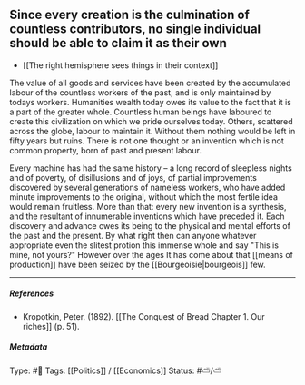 ## Since every creation is the culmination of countless contributors, no single individual should be able to claim it as their own  # 

- [[The right hemisphere sees things in their context]]

The value of all goods and services have been created by the accumulated labour of the countless workers of the past, and is only maintained by todays workers. Humanities wealth today owes its value to the fact that it is a part of the greater whole. Countless human beings have laboured to create this civilization on which we pride ourselves today. Others, scattered across the globe, labour to maintain it. Without them nothing would be left in fifty years but ruins. There is not one thought or an invention which is not common property, born of past and present labour.

Every machine has had the same history – a long record of sleepless nights and of poverty, of disillusions and of joys, of partial improvements discovered by several generations of nameless workers, who have added minute improvements to the original, without which the most fertile idea would remain fruitless. More than that: every new invention is a synthesis, and the resultant of innumerable inventions which have preceded it. Each discovery and advance owes its being to the physical and mental efforts of the past and the present. By what right then can anyone whatever appropriate even the slitest protion this immense whole and say "This is mine, not yours?" However over the ages It has come about that [[means of production]] have been seized by the [[Bourgeoisie|bourgeois]] few.

___

##### References

- Kropotkin, Peter. (1892). [[The Conquest of Bread Chapter 1. Our riches]] (p. 51).

##### Metadata

Type: #🔴 
Tags: [[Politics]] / [[Economics]]
Status: #⛅️/⛅️ 